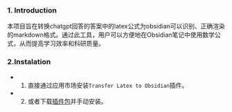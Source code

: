 ### 1. Introduction
本项目旨在转换chatgpt回答的答案中的latex公式为obsidian可以识别、正确渲染的markdown格式。通过此工具，用户可以方便地在Obsidian笔记中使用数学公式，从而提高学习效率和科研质量。
### 2.Instalation
- 1. 直接通过应用市场安装`Transfer Latex to Obsidian`插件。
- 2. 或者下载[插件包](https://github.com/xixia123/transfer-latex-to-obsidian/releases)并手动安装。